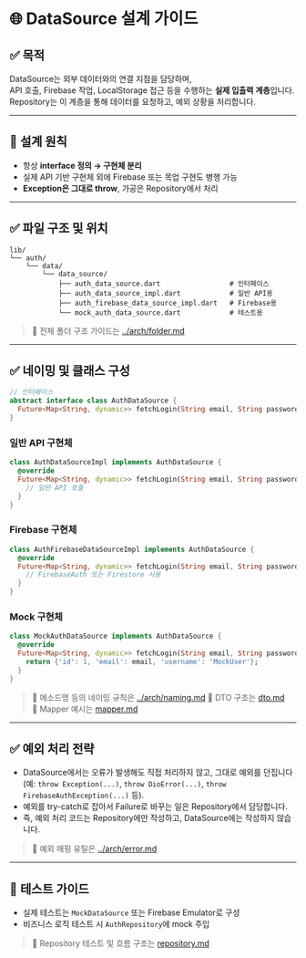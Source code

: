 # 🌐 DataSource 설계 가이드

## ✅ 목적

DataSource는 외부 데이터와의 연결 지점을 담당하며,  
API 호출, Firebase 작업, LocalStorage 접근 등을 수행하는 **실제 입출력 계층**입니다.  
Repository는 이 계층을 통해 데이터를 요청하고, 예외 상황을 처리합니다.

---

## 🧱 설계 원칙

- 항상 **interface 정의 → 구현체 분리**
- 실제 API 기반 구현체 외에 Firebase 또는 목업 구현도 병행 가능
- **Exception은 그대로 throw**, 가공은 Repository에서 처리

---

## ✅ 파일 구조 및 위치

```text
lib/
└── auth/
    └── data/
        └── data_source/
            ├── auth_data_source.dart                 # 인터페이스
            ├── auth_data_source_impl.dart            # 일반 API용
            ├── auth_firebase_data_source_impl.dart   # Firebase용
            └── mock_auth_data_source.dart            # 테스트용
```

> 📎 전체 폴더 구조 가이드는 [../arch/folder.md](../arch/folder.md)

---

## ✅ 네이밍 및 클래스 구성

```dart
// 인터페이스
abstract interface class AuthDataSource {
  Future<Map<String, dynamic>> fetchLogin(String email, String password);
}
```

### 일반 API 구현체

```dart
class AuthDataSourceImpl implements AuthDataSource {
  @override
  Future<Map<String, dynamic>> fetchLogin(String email, String password) async {
    // 일반 API 호출
  }
}
```

### Firebase 구현체

```dart
class AuthFirebaseDataSourceImpl implements AuthDataSource {
  @override
  Future<Map<String, dynamic>> fetchLogin(String email, String password) async {
    // FirebaseAuth 또는 Firestore 사용
  }
}
```

### Mock 구현체

```dart
class MockAuthDataSource implements AuthDataSource {
  @override
  Future<Map<String, dynamic>> fetchLogin(String email, String password) async {
    return {'id': 1, 'email': email, 'username': 'MockUser'};
  }
}
```
> 📎 메소드명 등의 네이밍 규칙은 [../arch/naming.md](../arch/naming.md)
> 📎 DTO 구조는 [dto.md](dto.md)  
> 📎 Mapper 예시는 [mapper.md](mapper.md)

---

## ✅ 예외 처리 전략

- DataSource에서는 오류가 발생해도 직접 처리하지 않고, 그대로 예외를 던집니다  
  (예: `throw Exception(...)`, `throw DioError(...)`, `throw FirebaseAuthException(...)` 등).
- 예외를 try-catch로 잡아서 Failure로 바꾸는 일은 Repository에서 담당합니다.
- 즉, 예외 처리 코드는 Repository에만 작성하고, DataSource에는 작성하지 않습니다.

> 📎 예외 매핑 유틸은 [../arch/error.md](../arch/error.md)

---

## 🧪 테스트 가이드

- 실제 테스트는 `MockDataSource` 또는 Firebase Emulator로 구성
- 비즈니스 로직 테스트 시 `AuthRepository`에 mock 주입

> 📎 Repository 테스트 및 흐름 구조는 [repository.md](repository.md)